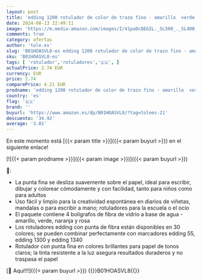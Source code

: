 ```yaml
---
layout: post
title: 'edding 1200 rotulador de color de trazo fino - amarillo  verde  naranja  rosa - 4 rotuladores - punta redonda de 1 mm - marcador'
date: 2024-08-13 22:49:11
image: 'https://m.media-amazon.com/images/I/41paOcQEGIL._SL500_._SL400_.jpg'
comments: true
category: ofertas
author: 'tole.es'
slug: 'B01HOASVL8-es edding 1200 rotulador de color de trazo fino - amarillo...'
sku: 'B01HOASVL8-es'
tags: [ 'rotulador','rotuladores','🇪🇸', ]
actualPrice: 2.74 EUR
currency: EUR
price: 2.74
comparePrice: 4.21 EUR
prodname: 'edding 1200 rotulador de color de trazo fino - amarillo  verde  naranja  rosa - 4 rotuladores - punta redonda de 1 mm - marcador'
country: 'es'
flag: '🇪🇸'
brand: ''
buyurl: 'https://www.amazon.es/dp/B01HOASVL8/?tag=tolees-21'
descuento: '34.92'
average: '3.01'
---
```


En este momento está [{{< param title >}}]({{< param buyurl >}}) en el siguiente enlace!

[![{{< param prodname >}}]({{< param image >}})]({{< param buyurl >}})

🔎:

- La punta fina se desliza suavemente sobre el papel, ideal para escribir, dibujar y colorear cómodamente y con facilidad, tanto para niños como para adultos
- Uso fácil y limpio para la creatividad espontánea en diarios de viñetas, mandalas o para escribir a mano; rotuladores para la escuela o el ocio
- El paquete contiene 4 bolígrafos de fibra de vidrio a base de agua - amarillo, verde, naranja y rosa
- Los rotuladores edding con punta de fibra están disponibles en 30 colores; se pueden combinar perfectamente con marcadores edding 55, edding 1300 y edding 1340
- Rotulador con punta fina en colores brillantes para papel de tonos claros; la tinta resistente a la luz asegura resultados duraderos y no traspasa el papel

[🛒 Aquí!!!]({{< param buyurl >}})
{{<world>}}B01HOASVL8{{</world>}}
